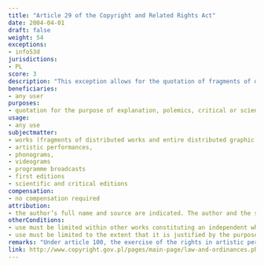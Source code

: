 ```yaml
---
title: "Article 29 of the Copyright and Related Rights Act"
date: 2004-04-01
draft: false
weight: 54
exceptions:
- info53d
jurisdictions:
- PL
score: 3
description: "This exception allows for the quotation of fragments of distributed works and entire distributed graphic works, photographic works, and minor works, in other works constituting an independent whole, to the extent that it is justified by the purpose of the quotation, such as explanation, polemics, critical or scientific analysis or teaching, or by the rights of an artistic genre."
beneficiaries:
- any user
purposes: 
- quotation for the purpose of explanation, polemics, critical or scientific analysis or teaching, or by the rights of an artistic genre
usage:
- any use
subjectmatter:
- works (fragments of distributed works and entire distributed graphic works, photographic works, and minor works)
- artistic performances,
- phonograms,
- videograms
- programme broadcasts
- first editions
- scientific and critical editions
compensation:
- no compensation required
attribution: 
- the author’s full name and source are indicated. The author and the source should be indicated taking into account existing possibilities
otherConditions: 
- use must be limited within other works constituting an independent whole
- use must be limited to the extent that it is justified by the purpose of the quotation
remarks: "Under article 100, the exercise of the rights in artistic performances, phonograms, videograms and programme broadcasts, first editions or scientific and critical editions, is subject to the restrictions referred to in Articles 23-35, respectively."
link: http://www.copyright.gov.pl/pages/main-page/law-and-ordinances.php
---
```

